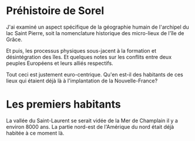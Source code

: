 # Préhistoire de Sorel 

J'ai examiné un aspect spécifique de la géographie humain de l'archipel du lac Saint Pierre, soit la nomenclature historique des micro-lieux de l'île de Grâce. 

Et puis, les processus physiques sous-jacent à la formation et désintégration des îles. 
Et quelques notes sur les conflits entre deux peuples Européens et leurs alliés respectifs. 

Tout ceci est justement euro-centrique. Qu'en est-il des habitants de ces lieux qui étaient déjà là à l'implantation de la Nouvelle-France? 


# Les premiers habitants

La vallée du Saint-Laurent se serait vidée de la Mer de Champlain il y a environ 8000 ans. La partie nord-est de l'Amérique du nord était déjà habitée à ce moment là. 


